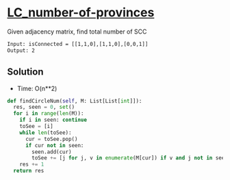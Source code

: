 # [LC_number-of-provinces](https://leetcode.com/problems/number-of-provinces)

Given adjacency matrix, find total number of SCC

```txt
Input: isConnected = [[1,1,0],[1,1,0],[0,0,1]]
Output: 2
```

## Solution

* Time: O(n**2)

```py
def findCircleNum(self, M: List[List[int]]):
  res, seen = 0, set()
  for i in range(len(M)):
    if i in seen: continue
    toSee = [i]
    while len(toSee):
      cur = toSee.pop()
      if cur not in seen:
        seen.add(cur)
        toSee += [j for j, v in enumerate(M[cur]) if v and j not in seen]
    res += 1
  return res
```
